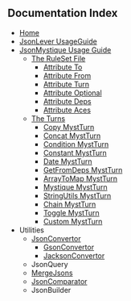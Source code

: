 <h2>Documentation Index</h2>

*   [Home](Home.md)
*   [JsonLever UsageGuide](JsonLever.md)
*   [JsonMystique Usage Guide](JsonMystique-Usage-Guide.md)
    *   [The RuleSet File](The-RuleSet-File---*.mys.md)
        *   [Attribute To](Attribute-To.md)
        *   [Attribute From](Attribute-From.md)
        *   [Attribute Turn](Attribute-Turn.md)
        *   [Attribute Optional](Attribute-Optional.md)
        *   [Attribute Deps](Attribute-Deps.md)
        *   [Attribute Aces](Attribute-Aces.md)
    *   [The Turns](The-Turns.md)
        *   [Copy MystTurn](MystTurn-Copy.md)
        *   [Concat MystTurn](MystTurn-Concat.md)
        *   [Condition MystTurn](MystTurn-Condition.md)
        *   [Constant MystTurn](MystTurn-Constant.md)
        *   [Date MystTurn](MystTurn-Date.md)
        *   [GetFromDeps MystTurn](MystTurn-GetFromDeps.md)
        *   [ArrayToMap MystTurn](MystTurn-ArrayToMap.md)
        *   [Mystique MystTurn](MystTurn-Mystique.md)
        *   [StringUtils MystTurn](MystTurn-StringUtils.md)
        *   [Chain MystTurn](MystTurn-Chain.md)
        *   [Toggle MystTurn](MystTurn-Toggle.md)
        *   [Custom MystTurn](MystTurn-Custom.md)
* Utilities
    * [JsonConvertor](JsonConvertor.md)
        * [GsonConvertor](GsonConvertor.md)
        * [JacksonConvertor](JacksonConvertor.md)
    * JsonQuery
    * [MergeJsons](MergeJsons.md)
    * [JsonComparator](JsonComparator.md)
    * JsonBuilder